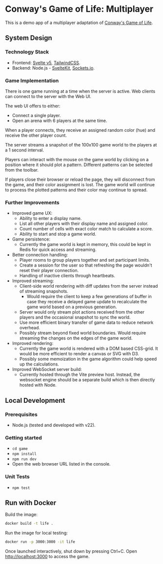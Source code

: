# Conway's Game of Life: Multiplayer

This is a demo app of a multiplayer adaptation of [Conway's Game of Life][life].

## System Design

### Technology Stack

- Frontend: [Svelte v5][svelte], [TailwindCSS][tailwind].
- Backend: Node.js - [SvelteKit][svelte], [Sockets.io][socketsio].

### Game Implementation

There is one game running at a time when the server is active. Web clients can connect to the server with the Web UI.

The web UI offers to either:

- Connect a single player.
- Open an arena with 6 players at the same time.

When a player connects, they receive an assigned random color (hue) and receive the other player count.

The server streams a snapshot of the 100x100 game world to the players at a 1 second interval.

Players can interact with the mouse on the game world by clicking on a position where it should plot a pattern.
Different patterns can be selected from the toolbar.

If players close their browser or reload the page, they will disconnect from the game, and their color assignment is
lost. The game world will continue to process the plotted patterns and their color may continue to spread.

### Further Improvements

- Improved game UX:
  - Ability to enter a display name.
  - List all other players with their display name and assigned color.
  - Count number of cells with exact color match to calculate a score.
  - Ability to start and stop a game world.
- Game persistence:
  - Currently the game world is kept in memory, this could be kept in Redis for quick access and streaming.
- Better connection handling:
  - Player rooms to group players together and set participant limits.
  - Create a session for the user so that refreshing the page wouldn't reset their player connection.
  - Handling of inactive clients through heartbeats.
- Improved streaming:
  - Client-side world rendering with diff updates from the server instead of streaming snapshots.
    - Would require the client to keep a few generations of buffer in case they receive a delayed game update to
      recalculate the game world based on a previous generation.
  - Server would only stream plot actions received from the other players and the occasional snapshot to sync the world.
  - Use more efficient binary transfer of game data to reduce network overhead.
  - Possibly stream beyond fixed world boundaries. Would require streaming the changes on the edges of the game world.
- Improved rendering:
  - Currently the game world is rendered with a DOM based CSS-grid. It would be more efficient to render a canvas or
    SVG with D3.
  - Possibly some memoization in the game algorithm could help speed up the calculations.
- Improved WebSocket server build:
  - Currently hosted through the Vite preview host. Instead, the websocket engine should be a separate build which is
    then directly hosted with Node.

## Local Development

### Prerequisites

- Node.js (tested and developed with v22).

### Getting started

- `cd game`
- `npm install`
- `npm run dev`
- Open the web browser URL listed in the console.

### Unit Tests

- `npm test`

## Run with Docker

Build the image:

```sh
docker build -t life .
```

Run the image for local testing:

```sh
docker run -p 3000:3000 -it life
```

Once launched interactively, shut down by pressing Ctrl+C.
Open <http://localhost:3000> to access the game.

[life]: https://en.wikipedia.org/wiki/Conway%27s_Game_of_Life
[svelte]: https://svelte.dev
[tailwind]: https://tailwindcss.com
[socketsio]: https://socket.io
